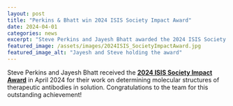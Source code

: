 ```yaml
---
layout: post
title: "Perkins & Bhatt win 2024 ISIS Society Impact Award"
date: 2024-04-01
categories: news
excerpt: "Steve Perkins and Jayesh Bhatt awarded the 2024 ISIS Society Impact Award for their work on therapeutic antibody structures."
featured_image: /assets/images/2024ISIS_SocietyImpactAward.jpg
featured_image_alt: "Jayesh and Steve holding the award"
---
```


Steve Perkins and Jayesh Bhatt received the [**2024 ISIS Society Impact Award**](https://www.isis.stfc.ac.uk/Pages/SocietyImpactAward2024.aspx)
in April 2024 for their work on determining molecular structures of therapeutic antibodies in solution. Congratulations
to the team for this outstanding achievement!
